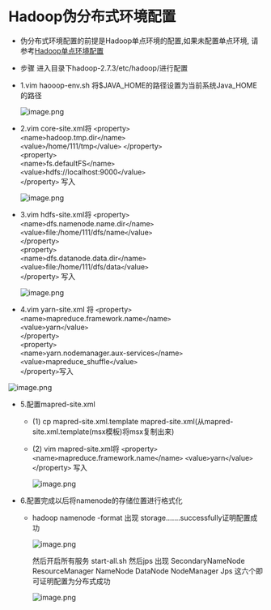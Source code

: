 # Hadoop伪分布式环境配置
- 伪分布式环境配置的前提是Hadoop单点环境的配置,如果未配置单点环境,
请参考[Hadoop单点环境配置](https://0libingyang0.github.io/Environment/Hadoop01)
- 步骤
进入目录下hadoop-2.7.3/etc/hadoop/进行配置


- 1.vim haooop-env.sh 将$JAVA_HOME的路径设置为当前系统Java_HOME的路径
	
	![image.png](https://upload-images.jianshu.io/upload_images/14498135-c2159d56e5c90149.png?imageMogr2/auto-orient/strip%7CimageView2/2/w/1240)

- 2.vim core-site.xml将
	`<`property`>`  
        `<`name`>`hadoop.tmp.dir`<`/name`>`  
        `<`value`>`/home/111/tmp`<`/value`>`
    `<`/property`>`  
    `<`property`>`  
        `<`name`>`fs.defaultFS`<`/name`>`  
        `<`value`>`hdfs://localhost:9000`<`/value`>`  
    `<`/property`>`
    写入	
	
	![image.png](https://upload-images.jianshu.io/upload_images/14498135-e7c71fb27826db63.png?imageMogr2/auto-orient/strip%7CimageView2/2/w/1240)

- 3.vim hdfs-site.xml将 
    `<`property`>`    
        `<`name`>`dfs.namenode.name.dir`<`/name`>`    
        `<`value`>`file:/home/111/dfs/name`<`/value`>`    
    `<`/property`>`    
    `<`property`>`    
        `<`name`>`dfs.datanode.data.dir`<`/name`>`    
        `<`value`>`file:/home/111/dfs/data`<`/value`>`    
    `<`/property`>`
	写入
	
	![image.png](https://upload-images.jianshu.io/upload_images/14498135-57b6179e5d090977.png?imageMogr2/auto-orient/strip%7CimageView2/2/w/1240)
	
- 4.vim yarn-site.xml 将
	`<`property`>`  
		`<`name`>`mapreduce.framework.name`<`/name`>`  
		`<`value`>`yarn`<`/value`>`  
	`<`/property`>`  
	`<`property`>`  
		`<`name`>`yarn.nodemanager.aux-services`<`/name`>`  
		`<`value`>`mapreduce_shuffle`<`/value`>`  
	`<`/property`>`写入

![image.png](https://upload-images.jianshu.io/upload_images/14498135-7152cc70687e93a4.png?imageMogr2/auto-orient/strip%7CimageView2/2/w/1240)
	
- 5.配置mapred-site.xml 
	- (1) cp mapred-site.xml.template mapred-site.xml(从mapred-site.xml.template(msx模板)将msx复制出来)
	- (2) vim mapred-site.xml将
		`<`property`>`
			`<`name`>`mapreduce.framework.name`<`/name`>`
			`<`value`>`yarn`<`/value`>`
		`<`/property`>`
		写入
		
		![image.png](https://upload-images.jianshu.io/upload_images/14498135-48f021aff221fd58.png?imageMogr2/auto-orient/strip%7CimageView2/2/w/1240)

- 6.配置完成以后将namenode的存储位置进行格式化
	- hadoop namenode -format
		出现 storage.......successfully证明配置成功
		
		![image.png](https://upload-images.jianshu.io/upload_images/14498135-b32e15b71bef2db1.png?imageMogr2/auto-orient/strip%7CimageView2/2/w/1240)
		
		然后开启所有服务 start-all.sh	然后jps 出现 SecondaryNameNode  ResourceManager NameNode DataNode NodeManager Jps 这六个即可证明配置为分布式成功
	
		![image.png](https://upload-images.jianshu.io/upload_images/14498135-bbeb0d8bae6ca224.png?imageMogr2/auto-orient/strip%7CimageView2/2/w/1240)




	
		




	
	